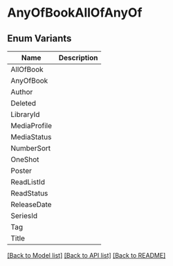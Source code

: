 # AnyOfBookAllOfAnyOf

## Enum Variants

| Name | Description |
|---- | -----|
| AllOfBook |  |
| AnyOfBook |  |
| Author |  |
| Deleted |  |
| LibraryId |  |
| MediaProfile |  |
| MediaStatus |  |
| NumberSort |  |
| OneShot |  |
| Poster |  |
| ReadListId |  |
| ReadStatus |  |
| ReleaseDate |  |
| SeriesId |  |
| Tag |  |
| Title |  |

[[Back to Model list]](../README.md#documentation-for-models) [[Back to API list]](../README.md#documentation-for-api-endpoints) [[Back to README]](../README.md)


